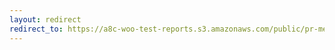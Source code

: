 ```yaml
---
layout: redirect
redirect_to: https://a8c-woo-test-reports.s3.amazonaws.com/public/pr-merge/39240/api/index.html
---
```

